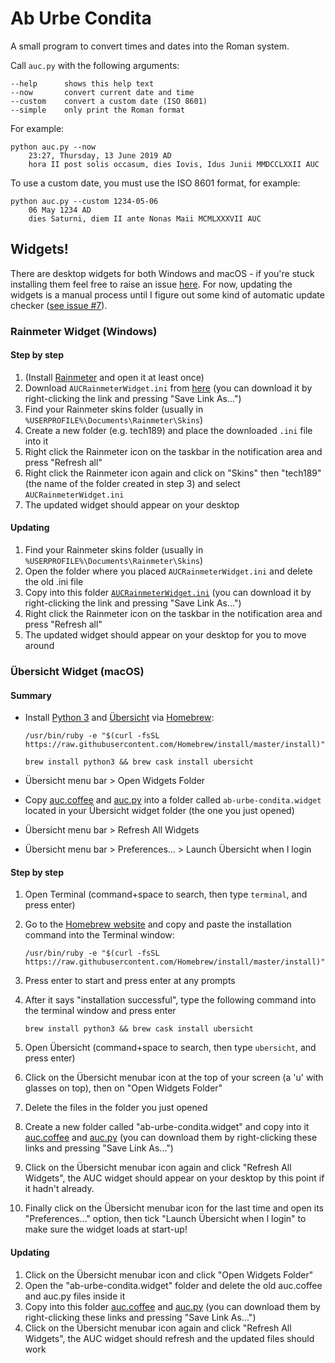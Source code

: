 # Ab Urbe Condita

A small program to convert times and dates into the Roman system.

Call `auc.py` with the following arguments:

```text
--help      shows this help text
--now       convert current date and time
--custom    convert a custom date (ISO 8601)
--simple    only print the Roman format
```

For example:

```text
python auc.py --now
    23:27, Thursday, 13 June 2019 AD
    hora II post solis occasum, dies Iovis, Idus Junii MMDCCLXXII AUC
```

To use a custom date, you must use the ISO 8601 format, for example:

```text
python auc.py --custom 1234-05-06
    06 May 1234 AD
    dies Saturni, diem II ante Nonas Maii MCMLXXXVII AUC
```

## Widgets!

There are desktop widgets for both Windows and macOS - if you're stuck installing them feel free to raise an issue [here](https://github.com/tech189/Ab-Urbe-Condita/issues). For now, updating the widgets is a manual process until I figure out some kind of automatic update checker ([see issue #7](https://github.com/tech189/Ab-Urbe-Condita/issues/7)).

### Rainmeter Widget (Windows)

#### Step by step

1. (Install [Rainmeter](https://www.rainmeter.net/) and open it at least once)
2. Download `AUCRainmeterWidget.ini` from [here](https://raw.githubusercontent.com/tech189/Ab-Urbe-Condita/master/AUCRainmeterWidget.ini) (you can download it by right-clicking the link and pressing "Save Link As...")
3. Find your Rainmeter skins folder (usually in `%USERPROFILE%\Documents\Rainmeter\Skins`)
4. Create a new folder (e.g. tech189) and place the downloaded `.ini` file into it
5. Right click the Rainmeter icon on the taskbar in the notification area and press "Refresh all"
6. Right click the Rainmeter icon again and click on "Skins" then "tech189" (the name of the folder created in step 3) and select `AUCRainmeterWidget.ini`
7. The updated widget should appear on your desktop

#### Updating

1. Find your Rainmeter skins folder (usually in `%USERPROFILE%\Documents\Rainmeter\Skins`)
2. Open the folder where you placed `AUCRainmeterWidget.ini` and delete the old .ini file
3. Copy into this folder [`AUCRainmeterWidget.ini`](https://raw.githubusercontent.com/tech189/Ab-Urbe-Condita/master/AUCRainmeterWidget.ini) (you can download it by right-clicking the link and pressing "Save Link As...")
4. Right click the Rainmeter icon on the taskbar in the notification area and press "Refresh all"
5. The updated widget should appear on your desktop for you to move around

### Übersicht Widget (macOS)

#### Summary

- Install [Python 3](https://www.python.org/) and [Übersicht](http://tracesof.net/uebersicht/) via [Homebrew](https://brew.sh):

    ```text
    /usr/bin/ruby -e "$(curl -fsSL https://raw.githubusercontent.com/Homebrew/install/master/install)"

    brew install python3 && brew cask install ubersicht
    ```

- Übersicht menu bar > Open Widgets Folder
- Copy [auc.coffee](https://raw.githubusercontent.com/tech189/Ab-Urbe-Condita/master/auc.coffee) and [auc.py](https://raw.githubusercontent.com/tech189/Ab-Urbe-Condita/master/auc.py) into a folder called `ab-urbe-condita.widget` located in your Übersicht widget folder (the one you just opened)
- Übersicht menu bar > Refresh All Widgets
- Übersicht menu bar > Preferences... > Launch Übersicht when I login

#### Step by step

1. Open Terminal (command+space to search, then type `terminal`, and press enter)
2. Go to the [Homebrew website](https://brew.sh) and copy and paste the installation command into the Terminal window:

    ```text
    /usr/bin/ruby -e "$(curl -fsSL https://raw.githubusercontent.com/Homebrew/install/master/install)"
    ```

3. Press enter to start and press enter at any prompts
4. After it says "installation successful", type the following command into the terminal window and press enter

    ```text
    brew install python3 && brew cask install ubersicht
    ```

5. Open Übersicht (command+space to search, then type `ubersicht`, and press enter)
6. Click on the Übersicht menubar icon at the top of your screen (a 'u' with glasses on top), then on "Open Widgets Folder"
7. Delete the files in the folder you just opened
8. Create a new folder called "ab-urbe-condita.widget" and copy into it [auc.coffee](https://raw.githubusercontent.com/tech189/Ab-Urbe-Condita/master/auc.coffee) and [auc.py](https://raw.githubusercontent.com/tech189/Ab-Urbe-Condita/master/auc.py) (you can download them by right-clicking these links and pressing "Save Link As...")
9. Click on the Übersicht menubar icon again and click "Refresh All Widgets", the AUC widget should appear on your desktop by this point if it hadn't already.
10. Finally click on the Übersicht menubar icon for the last time and open its "Preferences..." option, then tick "Launch Übersicht when I login" to make sure the widget loads at start-up!

#### Updating

1. Click on the Übersicht menubar icon and click "Open Widgets Folder"
2. Open the "ab-urbe-condita.widget" folder and delete the old auc.coffee and auc.py files inside it
3. Copy into this folder [auc.coffee](https://raw.githubusercontent.com/tech189/Ab-Urbe-Condita/master/auc.coffee) and [auc.py](https://raw.githubusercontent.com/tech189/Ab-Urbe-Condita/master/auc.py) (you can download them by right-clicking these links and pressing "Save Link As...")
4. Click on the Übersicht menubar icon again and click "Refresh All Widgets", the AUC widget should refresh and the updated files should work

<!-- 
## BitBar Plugin (macOS)

### Summary

- Install `python3` via [Homebrew](www.brew.sh) if not already installed
- Install [my BitBar build](http://www.tech189.duckdns.org/BitBar.zip)
- Copy [my BitBar plugin](https://raw.githubusercontent.com/tech189/Ab-Urbe-Condita/master/auc.1m.py) to your plugin folder
- Allow plugin to be executed (`chmod +x`)
- Remove date from built-in clock and rearrange the BitBar plugin next to the clock

### Step by step

1. Open Terminal (command+space to search, then type `terminal`, and press enter)
2. Go to the [Homebrew website](www.brew.sh) and copy and paste the installation command into the Terminal window
3. Press enter to start and press enter at any prompts
4. After it says "installation successful", type `brew install python3` into the terminal window and press enter
5. Click your clock on your menu bar and press "Open Date & Time Preferences…" then untick "Show the day of the week"
6. Close the System Preferences window
7. Download `BitBar` (from [here](http://www.tech189.duckdns.org/BitBar.zip)) and double click the downloaded file to unzip it
8. Now copy `BitBar` to your Applications folder, and open it (same way as opening Terminal in step 1) - it will appear hopefully on your menubar, if not, minimize all your windows and click on the desktop
9. Ignore the insecure update error (it's an unsigned build I made because the official version hasn't been released yet), then it will prompt you to choose a plugins folder (I'd go for `~/Documents/BitBar Plugins`)
10. Copy my [my BitBar plugin](https://raw.githubusercontent.com/tech189/Ab-Urbe-Condita/master/auc.1m.py) file into the plugin folder you just chose
11. Navigate up one folder from the plugin folder (command+up arrow key)
12. Right click on the plugin folder and press "New Terminal Tab at Folder"
13. Type in `chmod +x auc.1m.py` and press enter
14. Click the BitBar button on your menu bar and press "Reset all"
15. The date should now appear on your menu bar: command+click and drag the date next to your normal clock
16. Click on the date and behold the Roman date/time, then click on Preferences and make sure Open at Login is ticked -->
